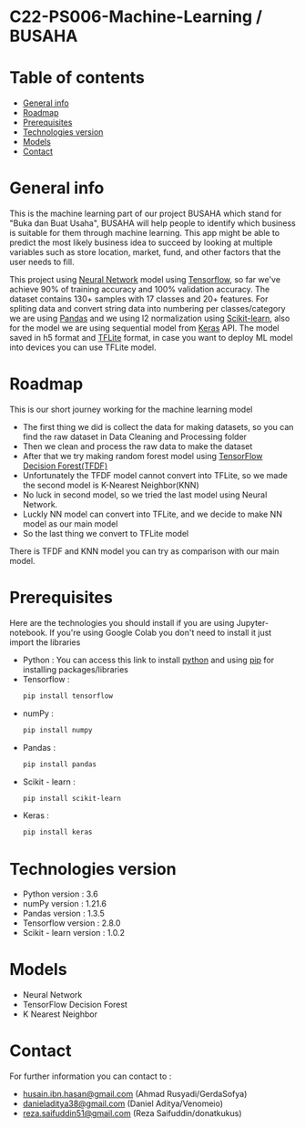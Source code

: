 # C22-PS006-Machine-Learning / BUSAHA

# Table of contents
* [General info](#general-info)
* [Roadmap](#roadmap)
* [Prerequisites](#prerequisites)
* [Technologies version](#technologies-version)
* [Models](#models)
* [Contact](#contact)


# General info
This is the machine learning part of our project BUSAHA which stand for "Buka dan Buat Usaha", BUSAHA will help people to identify which business is suitable for them through machine learning. 
This app might be able to predict the most likely business idea to succeed by looking at multiple variables such as store location, market, fund, and other factors that the user needs to fill.

This project using [Neural Network](https://en.wikipedia.org/wiki/Neural_network) model using [Tensorflow](https://www.tensorflow.org/), so far we've achieve 90% of training accuracy and 100% validation accuracy. The dataset contains 130+ samples with 17 classes and 20+ features. For spliting data and convert string data into numbering per classes/category we are using [Pandas](https://pandas.pydata.org/) and we using l2 normalization using [Scikit-learn](https://scikit-learn.org/stable/modules/generated/sklearn.preprocessing.normalize.html), also for the model we are using sequential model from [Keras](https://keras.io/api/models/sequential/) API. The model saved in h5 format and [TFLite](https://www.tensorflow.org/lite) format, in case you want to deploy ML model into devices you can use TFLite model.

# Roadmap
This is our short journey working for the machine learning model
* The first thing we did is collect the data for making datasets, so you can find the raw dataset in Data Cleaning and Processing folder
* Then we clean and process the raw data to make the dataset
* After that we try making random forest model using [TensorFlow Decision Forest(TFDF)](https://www.tensorflow.org/decision_forests)
* Unfortunately the TFDF model cannot convert into TFLite, so we made the second model is K-Nearest Neighbor(KNN)
* No luck in second model, so we tried the last model using Neural Network.
* Luckly NN model can convert into TFLite, and we decide to make NN model as our main model
* So the last thing we convert to TFLite model

There is TFDF and KNN model you can try as comparison with our main model.

# Prerequisites
Here are the technologies you should install if you are using Jupyter-notebook. If you're using Google Colab you don't need to install it just import the libraries
* Python : You can access this link to install [python](https://www.python.org/downloads/) and using [pip](https://pypi.org/project/pip/) for installing  packages/libraries 
* Tensorflow : 
  ```bash
  pip install tensorflow
* numPy : 
  ```bash
  pip install numpy
* Pandas : 
  ```bash
  pip install pandas
* Scikit - learn : 
  ```bash 
  pip install scikit-learn 
* Keras : 
  ```bash
  pip install keras
# Technologies version
* Python version : 3.6
* numPy version : 1.21.6
* Pandas version : 1.3.5
* Tensorflow version : 2.8.0
* Scikit - learn version : 1.0.2

# Models
* Neural Network 
* TensorFlow Decision Forest
* K Nearest Neighbor
  
# Contact
For further information you can contact to :
- husain.ibn.hasan@gmail.com (Ahmad Rusyadi/GerdaSofya)
- danieladitya38@gmail.com (Daniel Aditya/Venomeio)
- reza.saifuddin51@gmail.com (Reza Saifuddin/donatkukus)
